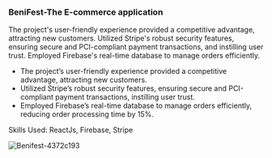 <h3>BeniFest-The E-commerce application</h3>

<p>The project's user-friendly experience provided a competitive advantage, attracting new customers. Utilized Stripe's robust security features, ensuring secure and PCI-compliant payment transactions, and instilling user trust. Employed Firebase's real-time database to manage orders efficiently.</p>

<ul>
<li> The project’s user-friendly experience provided a competitive advantage, attracting new customers.</li>
<li> Utilized Stripe’s robust security features, ensuring secure and PCI-compliant payment transactions, instilling user trust.</li>
<li> Employed Firebase’s real-time database to manage orders efficiently, reducing order processing time by 15%.</li>
</ul>

Skills Used:  ReactJs, Firebase, Stripe

![Benifest-4372c193](https://github.com/diksh04/BeniFest/assets/84238934/45d2dfa7-a344-4a2b-8187-e8649081ee1c)
